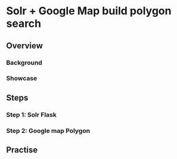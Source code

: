 Solr + Google Map build polygon search
===

Overview
---

### Background

### Showcase

Steps
---

### Step 1: Solr Flask

### Step 2: Google map Polygon

Practise
---
